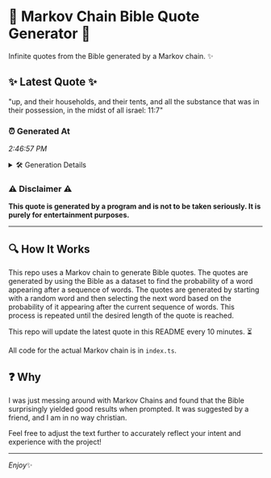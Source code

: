 # 📖 Markov Chain Bible Quote Generator 📖

Infinite quotes from the Bible generated by a Markov chain. ✨

## ✨ Latest Quote ✨
"up, and their households, and their tents, and all the substance that was in their possession, in the midst of all israel: 11:7"

### ⏰ Generated At
*2:46:57 PM*

<details>
    <summary>🛠️ Generation Details</summary>
    <p>
        <strong>🌱 Seed:</strong> up,<br>
        <strong>🔄 Iterations:</strong> 22<br>
        <strong>📜 Context History:</strong><br>[ up, ]: and<br>[ up,, and ]: their<br>[ up,, and, their ]: households,<br>[ up,, and, their, households, ]: and<br>[ up,, and, their, households,, and ]: their<br>[ up,, and, their, households,, and, their ]: tents,<br>[ and, their, households,, and, their, tents, ]: and<br>[ their, households,, and, their, tents,, and ]: all<br>[ households,, and, their, tents,, and, all ]: the<br>[ and, their, tents,, and, all, the ]: substance<br>[ their, tents,, and, all, the, substance ]: that<br>[ tents,, and, all, the, substance, that ]: was<br>[ and, all, the, substance, that, was ]: in<br>[ all, the, substance, that, was, in ]: their<br>[ the, substance, that, was, in, their ]: possession,<br>[ substance, that, was, in, their, possession, ]: in<br>[ that, was, in, their, possession,, in ]: the<br>[ was, in, their, possession,, in, the ]: midst<br>[ in, their, possession,, in, the, midst ]: of<br>[ their, possession,, in, the, midst, of ]: all<br>[ possession,, in, the, midst, of, all ]: israel:<br>[ in, the, midst, of, all, israel: ]: 11:7<br>
    </p>
</details>

### ⚠️ Disclaimer ⚠️
**This quote is generated by a program and is not to be taken seriously. It is purely for entertainment purposes.**

---

## 🔍 How It Works

This repo uses a Markov chain to generate Bible quotes. The quotes are generated by using the Bible as a dataset to find the probability of a word appearing after a sequence of words. The quotes are generated by starting with a random word and then selecting the next word based on the probability of it appearing after the current sequence of words. This process is repeated until the desired length of the quote is reached.

This repo will update the latest quote in this README every 10 minutes. ⏳

All code for the actual Markov chain is in `index.ts`.

## ❓ Why

I was just messing around with Markov Chains and found that the Bible surprisingly yielded good results when prompted. 
It was suggested by a friend, and I am in no way christian.

Feel free to adjust the text further to accurately reflect your intent and experience with the project!

---

*Enjoy*✨

